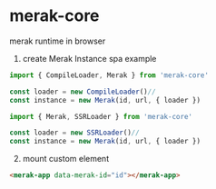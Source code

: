 # merak-core
merak runtime in browser

1. create Merak Instance
spa example
```ts
import { CompileLoader, Merak } from 'merak-core'

const loader = new CompileLoader()//
const instance = new Merak(id, url, { loader })
```
```ts
import { Merak, SSRLoader } from 'merak-core'

const loader = new SSRLoader()//
const instance = new Merak(id, url, { loader })
```


2. mount custom element
```html
<merak-app data-merak-id="id"></merak-app>

```








